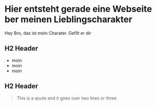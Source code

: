 # Hier entsteht gerade eine Webseite ber meinen Lieblingscharakter

Hey Bro, das ist mein Charater. Gefllt er dir

## H2 Header
* moin
* moin
* moin

## H2 Header

> This is a qoute
> and it goes over two lines
> or three
